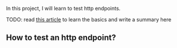 In this project, I will learn to test http endpoints.

TODO: read [this article](https://quii.gitbook.io/learn-go-with-tests/build-an-application/http-server) to learn the basics and write a summary here

## How to test an http endpoint?
